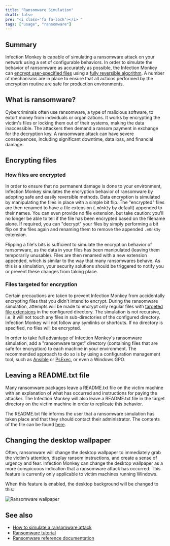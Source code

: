 ```yaml
---
title: "Ransomware Simulation"
draft: false
pre: "<i class='fa fa-lock'></i> "
tags: ["usage", "ransomware"]
---
```


## Summary
Infection Monkey is capable of simulating a ransomware attack on your network
using a set of configurable behaviors. In order to simulate the behavior of
ransomware as accurately as possible, the Infection Monkey can [encrypt
user-specified
files](/reference/payloads/ransomware/#files-targeted-for-encryption) using a
[fully reversible algorithm](#how-files-are-encrypted). A number of mechanisms
are in place to ensure that all actions performed by the encryption routine are
safe for production environments.

## What is ransomware?

Cybercriminals often use ransomware, a type of malicious software, to extort
money from individuals or organizations. It works by encrypting the victim's
files or locking them out of their systems, making the data inaccessible. The
attackers then demand a ransom payment in exchange for the decryption key. A
ransomware attack can have severe consequences, including significant downtime,
data loss, and financial damage.

## Encrypting files

### How files are encrypted

In order to ensure that no permanent damage is done to your environment,
Infection Monkey simulates the encryption behavior of ransomware by
adopting safe and easily reversible methods. Data encryption is simulated by
manipulating the files in place with a simple bit flip. The "encrypted" files
are then renamed to have a file extension (`.m0nk3y` by default) appended to
their names. You can even provide no file extension, but take caution: you'll
no longer be able to tell if the file has been encrypted based on the filename
alone. If required, you can "decrypt" your files by simply performing a bit flip
on the files again and renaming them to remove the appended `.m0nk3y` extension.

Flipping a file's bits is sufficient to simulate the encryption behavior of
ransomware, as the data in your files has been manipulated (leaving them
temporarily unusable). Files are then renamed with a new extension appended,
which is similar to the way that many ransomwares behave. As this is a
simulation, your security solutions should be triggered to notify you or
prevent these changes from taking place.

### Files targeted for encryption

Certain precautions are taken to prevent Infection Monkey from accidentally
encrypting files that you didn't intend to encrypt. During the ransomware
simulation, attempts will be made to encrypt only regular files with [targeted
file extensions](/reference/payloads/ransomware/#files-targeted-for-encryption)
in the configured directory. The simulation is not recursive, i.e. it will not
touch any files in sub-directories of the configured directory. Infection
Monkey will not follow any symlinks or shortcuts. If no directory is specified,
no files will be encrypted.

In order to take full advantage of Infection Monkey's ransomware simulation,
add a "ransomware target" directory (containing files that are safe for
encryption) to each machine in your environment. The recommended approach to do
so is by using a configuration management tool, such as
[Ansible](https://docs.ansible.com/ansible/latest/user_guide/) or
[PsExec](https://theitbros.com/using-psexec-to-run-commands-remotely/), or even
a Windows GPO.

## Leaving a README.txt file

Many ransomware packages leave a README.txt file on the victim machine with an
explanation of what has occurred and instructions for paying the attacker. The
Infection Monkey will also leave a README.txt file in the target directory on
the victim machine in order to replicate this behavior.

The README.txt file informs the user that a ransomware simulation has taken
place and that they should contact their administrator. The contents of the
file can be found
[here](https://github.com/guardicore/monkey/blob/master/monkey/agent_plugins/payloads/ransomware/src/ransomware_readme.txt).

## Changing the desktop wallpaper

Often, ransomware will change the desktop wallpaper to immediately grab the
victim's attention, display ransom instructions, and create a sense of urgency
and fear. Infection Monkey can change the desktop wallpaper as a more
conspicuous indication that a ransomware attack has occurred. This feature is
currently only applicable to victim machines running Windows.

When this feature is enabled, the desktop background will be changed to this:

![Ransomware
wallpaper](/images/island/others/ransomware-wallpaper-downsized.png
"Ransomware wallpaper")


## See also
- [How to simulate a ransomware attack](/howtos/simulate-ransomware)
- [Ransomware tutorial](/tutorials/ransomware/)
- [Ransomware reference documentation](/reference/payloads/ransomware)
